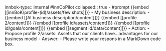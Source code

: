 innbok-type:: internal
#innCoPilot
collapsed:: true
	- #prompt {{embed [[innBoK/profile-(id)/assets/few shots]]}}
		- My business description:
		- {{embed [[AI business description/content]]}} {{embed [[profile 2/content]]}} {{embed [[profile id/assets/content]]}} {{embed [[profile id/goals/content]]}} {{embed [[segment id/data/content]]}}
		- Action:
		- Propose profile 2/assets: Assets that our clients have...advantages for our business model
		- Answer:
		- Please write your respons in a MarkDown code box.




